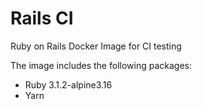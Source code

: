 # Rails CI

Ruby on Rails Docker Image for CI testing

The image includes the following packages:
- Ruby 3.1.2-alpine3.16
- Yarn
